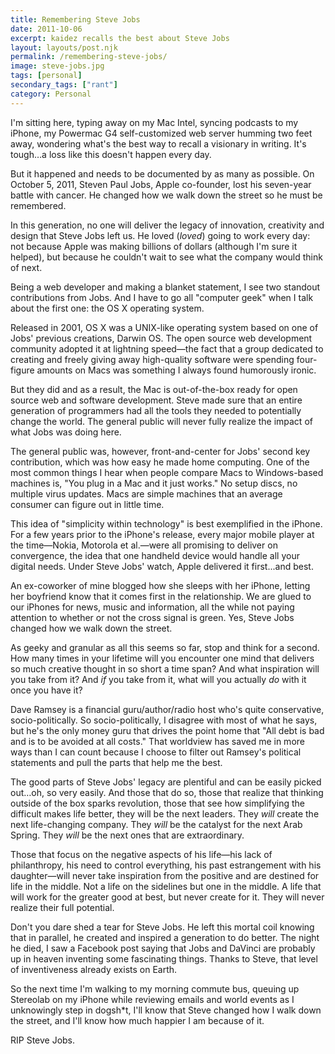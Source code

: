 ```yaml
---
title: Remembering Steve Jobs
date: 2011-10-06
excerpt: kaidez recalls the best about Steve Jobs
layout: layouts/post.njk
permalink: /remembering-steve-jobs/
image: steve-jobs.jpg
tags: [personal]
secondary_tags: ["rant"]
category: Personal
---
```

I'm sitting here, typing away on my Mac Intel, syncing podcasts to my iPhone, my Powermac G4 self-customized web server humming two feet away, wondering what's the best way to recall a visionary in writing. It's tough…a loss like this doesn't happen every day.

But it happened and needs to be documented by as many as possible. On October 5, 2011, Steven Paul Jobs, Apple co-founder, lost his seven-year battle with cancer. He changed how we walk down the street so he must be remembered.

In this generation, no one will deliver the legacy of innovation, creativity and design that Steve Jobs left us. He loved (*loved*) going to work every day: not because Apple was making billions of dollars (although I'm sure it helped), but because he couldn't wait to see what the company would think of next.

Being a web developer and making a blanket statement, I see two standout contributions from Jobs. And I have to go all "computer geek" when I talk about the first one: the OS X operating system.

Released in 2001, OS X was a UNIX-like operating system based on one of Jobs' previous creations, Darwin OS. The open source web development community adopted it at lightning speed—the fact that a group dedicated to creating and freely giving away high-quality software were spending four-figure amounts on Macs was something I always found humorously ironic.

But they did and as a result, the Mac is out-of-the-box ready for open source web and software development. Steve made sure that an entire generation of programmers had all the tools they needed to potentially change the world. The general public will never fully realize the impact of what Jobs was doing here.

The general public was, however, front-and-center for Jobs' second key contribution, which was how easy he made home computing. One of the most common things I hear when people compare Macs to Windows-based machines is, "You plug in a Mac and it just works." No setup discs, no multiple virus updates. Macs are simple machines that an average consumer can figure out in little time.

This idea of "simplicity within technology" is best exemplified in the iPhone. For a few years prior to the iPhone's release, every major mobile player at the time—Nokia, Motorola et al.—were all promising to deliver on convergence, the idea that one handheld device would handle all your digital needs. Under Steve Jobs' watch, Apple delivered it first...and best.

An ex-coworker of mine blogged how she sleeps with her iPhone, letting her boyfriend know that it comes first in the relationship. We are glued to our iPhones for news, music and information, all the while not paying attention to whether or not the cross signal is green. Yes, Steve Jobs changed how we walk down the street.

As geeky and granular as all this seems so far, stop and think for a second. How many times in your lifetime will you encounter one mind that delivers so much creative thought in so short a time span? And what inspiration will you take from it? And *if* you take from it, what will you actually *do* with it once you have it?

Dave Ramsey is a financial guru/author/radio host who's quite conservative, socio-politically. So socio-politically, I disagree with most of what he says, but he's the only money guru that drives the point home that "All debt is bad and is to be avoided at all costs." That worldview has saved me in more ways than I can count because I choose to filter out Ramsey's political statements and pull the parts that help me the best.

The good parts of Steve Jobs' legacy are plentiful and can be easily picked out…oh, so very easily. And those that do so, those that realize that thinking outside of the box sparks revolution, those that see how simplifying the difficult makes life better, they will be the next leaders. They *will* create the next life-changing company. They *will* be the catalyst for the next Arab Spring. They *will* be the next ones that are extraordinary.

Those that focus on the negative aspects of his life—his lack of philanthropy, his need to control everything, his past estrangement with his daughter—will never take inspiration from the positive and are destined for life in the middle. Not a life on the sidelines but one in the middle. A life that will work for the greater good at best, but never create for it. They will never realize their full potential.

Don't you dare shed a tear for Steve Jobs. He left this mortal coil knowing that in parallel, he created and inspired a generation to do better. The night he died, I saw a Facebook post saying that Jobs and DaVinci are probably up in heaven inventing some fascinating things. Thanks to Steve, that level of inventiveness already exists on Earth.

So the next time I'm walking to my morning commute bus, queuing up Stereolab on my iPhone while reviewing emails and world events as I unknowingly step in dogsh*t, I'll know that Steve changed how I walk down the street, and I'll know how much happier I am because of it.

RIP Steve Jobs.
